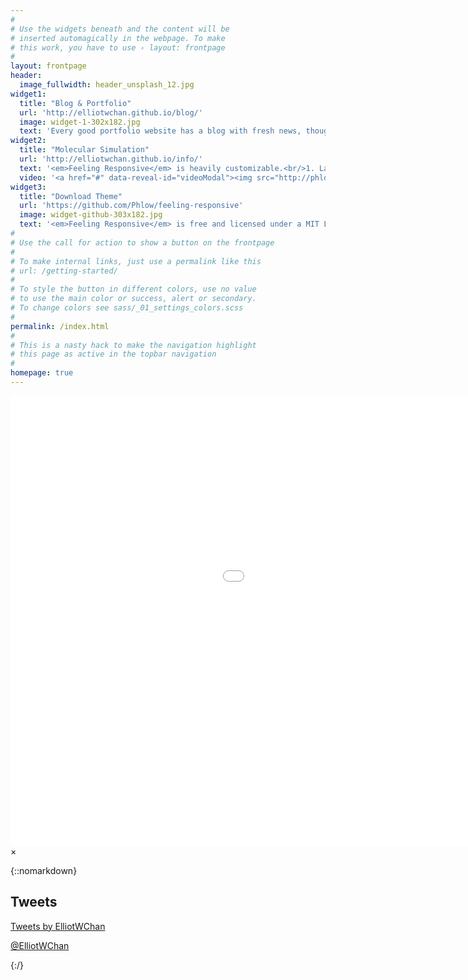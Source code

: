 ```yaml
---
#
# Use the widgets beneath and the content will be
# inserted automagically in the webpage. To make
# this work, you have to use › layout: frontpage
#
layout: frontpage
header:
  image_fullwidth: header_unsplash_12.jpg
widget1:
  title: "Blog & Portfolio"
  url: 'http://elliotwchan.github.io/blog/'
  image: widget-1-302x182.jpg
  text: 'Every good portfolio website has a blog with fresh news, thoughts and develop&shy;ments of your activities. <em>Feeling Responsive</em> offers you a fully functional blog with an archive page to give readers a quick overview of all your posts.'
widget2:
  title: "Molecular Simulation"
  url: 'http://elliotwchan.github.io/info/'
  text: '<em>Feeling Responsive</em> is heavily customizable.<br/>1. Language-Support :)<br/>2. Optimized for speed and it&#39;s responsive.<br/>3. Built on <a href="http://foundation.zurb.com/">Foundation Framework</a>.<br/>4. Seven different Headers.<br/>5. Customizable navigation, footer,...'
  video: '<a href="#" data-reveal-id="videoModal"><img src="http://phlow.github.io/feeling-responsive/images/start-video-feeling-responsive-302x182.jpg" width="302" height="182" alt=""/></a>'
widget3:
  title: "Download Theme"
  url: 'https://github.com/Phlow/feeling-responsive'
  image: widget-github-303x182.jpg
  text: '<em>Feeling Responsive</em> is free and licensed under a MIT License. Make it your own and start building. The code is well-documented and explains you how it works.'
#
# Use the call for action to show a button on the frontpage
#
# To make internal links, just use a permalink like this
# url: /getting-started/
#
# To style the button in different colors, use no value
# to use the main color or success, alert or secondary.
# To change colors see sass/_01_settings_colors.scss
#
permalink: /index.html
#
# This is a nasty hack to make the navigation highlight
# this page as active in the topbar navigation
#
homepage: true
---
```



<div id="videoModal" class="reveal-modal large" data-reveal="">
  <div class="flex-video widescreen vimeo" style="display: block;">
    <iframe width="1280" height="720" src="//www.youtube.com/embed/watch?v=fJ4JMXkQzoA" frameborder="0" allowfullscreen></iframe>
  </div>
  <a class="close-reveal-modal">&#215;</a>
</div>

{::nomarkdown}
<div class="flex-column-center twitter-embed">
  <h2>Tweets</h2>
  <a class="twitter-timeline" data-width="600" data-tweet-limit="3"
      data-link-color="#30b7f3" data-chrome="noheader nofooter noborders"
      href="https://twitter.com/ElliotWChan?ref_src=twsrc%5Etfw">
    Tweets by ElliotWChan</a>
  <script async src="https://platform.twitter.com/widgets.js">
  </script>
  <p>
    <a href="https://twitter.com/ElliotWChan">
      @ElliotWChan
    </a>
  </p>
</div>
{:/}
